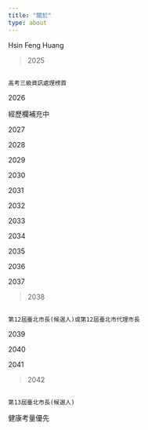 ```yaml
---
title: "關於"
type: about
---
```


Hsin Feng Huang



> 2025

```

高考三級資訊處理榜首

```



2026



經歷欄補充中



2027



2028



2029



2030



2031



2032



2033



2034



2035



2036



2037



> 2038

```

第12屆臺北市長(候選人)或第12屆臺北市代理市長

```



2039



2040



2041



> 2042

```

第13屆臺北市長(候選人)

```



健康考量優先

